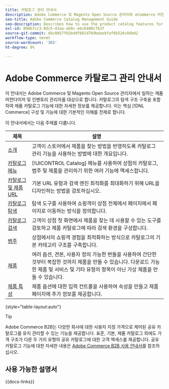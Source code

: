 ```yaml
---
title: 카탈로그 관리 안내서
description: Adobe Commerce 및 Magento Open Source 관리자와 eCommerce 머천다이저를 위한 제품 카탈로그 기능에 대한 포괄적인 정보입니다.
seo-title: Adobe Commerce Catalog Management Guide
seo-description: Describes how to use the product catalog features for Adobe Commerce and Magento Open Source.
exl-id: 894b7cc3-8dc5-43aa-ab9c-ebc6480c7b2f
source-git-commit: dbc0057f02bddf681d769bdaebfaf6b526c8dbd2
workflow-type: tm+mt
source-wordcount: '303'
ht-degree: 0%

---
```


# Adobe Commerce 카탈로그 관리 안내서

이 안내서는 Adobe Commerce 및 Magento Open Source 관리자에서 일하는 제품 머천다이저 및 인벤토리 관리자를 대상으로 합니다. 카탈로그의 탐색 구조 구축을 포함하여 제품 카탈로그 기능에 대한 자세한 정보를 제공합니다. 이는 핵심 [!DNL Commerce] 구성 및 기능에 대한 기본적인 이해를 전제로 합니다.

이 안내서에서는 다음 주제를 다룹니다.

| 제목 | 설명 |
| ------- | ----------- |
| [소개](introduction.md) | 고객이 스토어에서 제품을 찾는 방법을 반영하도록 카탈로그 관리 기능을 사용하는 방법에 대한 개요입니다. |
| [카탈로그 메뉴](catalog-menu.md) | [!UICONTROL Catalog] 메뉴를 사용하여 상점의 카탈로그, 범주 및 제품을 관리하기 위한 여러 기능에 액세스합니다. |
| [카탈로그 및 제품 URL](catalog-urls.md) | 기본 URL 유형과 검색 엔진 최적화를 최대화하기 위해 URL을 디자인하는 방법을 검토하십시오. |
| [카탈로그 탐색](navigation.md) | 탐색 도구를 사용하여 쇼핑객이 상점 전체에서 페이지에서 페이지로 이동하는 방식을 정의합니다. |
| [카탈로그 검색](search.md) | 고객이 상점 첫 화면에서 제품을 찾는 데 사용할 수 있는 도구를 검토하고 제품 카탈로그에 따라 검색 환경을 구성합니다. |
| [범주](categories.md) | 상점에서의 쇼핑객 경험을 최적화하는 방식으로 카탈로그의 기본 카테고리 구조를 구축합니다. |
| [제품](products-list.md) | 여러 옵션, 견본, 사용자 정의 가능한 번들을 사용하여 간단한 것부터 복잡한 것까지 제품을 만들 수 있습니다. 다운로드 가능한 제품 및 서비스 및 기타 유형의 항목이 아닌 가상 제품을 만들 수 있습니다. |
| [제품 특성](product-attributes.md) | 제품 옵션에 대한 입력 컨트롤을 사용하여 속성을 만들고 제품 페이지에 추가 정보를 제공합니다. |

{style="table-layout:auto"}

>[!TIP]
>
>Adobe Commerce B2B는 다양한 회사에 대한 사용자 지정 가격으로 제어된 공유 카탈로그를 유지 관리할 수 있는 기능을 제공합니다. 표준, 기본, 제품 카탈로그 외에도 가격 구조가 다른 두 가지 유형의 공유 카탈로그에 대한 고객 액세스를 제공합니다. 공유 카탈로그 기능에 대한 자세한 내용은 [Adobe Commerce B2B 사용 안내서](../b2b/catalog-shared.md)를 참조하십시오.

## 사용 가능한 설명서

{{docs-links}}
